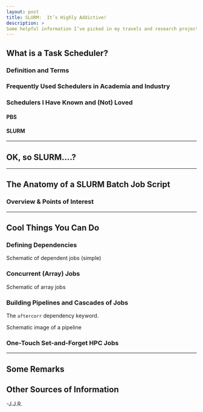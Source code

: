 ```yaml
---
layout: post
title: SLURM:  It’s Highly Addictive!
description: >
Some helpful information I’ve picked in my travels and research projects for using the SLURM task-scheduler often deployed on high-performance computing clusters. 
---
```


## What is a Task Scheduler?

### Definition and Terms

### Frequently Used Schedulers in Academia and Industry

### Schedulers I Have Known and (Not) Loved

#### PBS

#### SLURM

---

## OK, so SLURM….?

---

## The Anatomy of a SLURM Batch Job Script

### Overview & Points of Interest

---

## Cool Things You Can Do

### Defining Dependencies

Schematic of dependent jobs (simple) 



### Concurrent (Array) Jobs

Schematic of array jobs

### Building Pipelines and Cascades of Jobs

The `aftercorr` dependency keyword.

Schematic image of a pipeline

### One-Touch Set-and-Forget HPC Jobs



---

## Some Remarks

## Other Sources of Information



-J.J.R.
